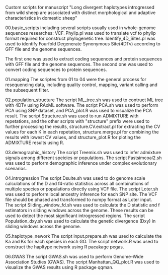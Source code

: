 Custom scripts for manuscript "Long divergent haplotypes introgressed from wild sheep are associated with distinct morphological and adaptive characteristics in domestic sheep"

00.basic_scripts
including several scripts usually used in whole-genome sequences researches: 
VCF_Phylip.pl was used to translate vcf to phylip format required for construct phylogenetic tree.
Identify_4D_Sites.pl was used to identify Fourfold Degenerate Synonymous Site(4DTv) according to GFF file and the genome sequences.


The first one was used to extract coding sequences and protein sequences with GFF file and the genome sequences.
The second one was used to convert coding sequences to protein sequences.

01.mapping
The scriptes from 01 to 04 were the general process for resequencing data, including quality control, mapping, variant calling and the subsequent filter. 

02.population_structure
The script ML_tree.sh was used to contruct ML tree with 4DTv using RAxML software.
The script PCA.sh was used to perform PCA using SNP dataset, and PCA_plot.R was used to visualize the PCA result.
The script Structure.sh was used to run ADMIXTURE with repetations, and the other scripts with "structure" prefix were used to further processing the results, structure.CV.extract.pl for extracting the CV values for each K in each repetation, structure.merge.pl for combining the results with lowest CV values, and structure_plot.R for ploting the ADMIXTURE results using R.


03.demographic_history
The script Treemix.sh was used to infer admixture signals among different speicies or populations.
The script Fastsimcoal2.sh was used to perform demographic inference under complex evolutionary scenarios.

04.introgression
The script Dsuite.sh was used to do genome scale calculations of the D and f4-ratio statistics across all combinations of multiple species or populations directly using VCF file.
The script Loter.sh was used to perform local ancestry inference for each SNP site. The VCF file should be phased and transformed to numpy format as Loter input.  
The script Sliding_window_fd.sh was used to calculate the D statistic and f estimators in sliding windows across the genome. These results can be used to detect the most significant introgressed regions. 
The script Population_dxy.sh  was used to calculate the genetic divergence (Dxy) in sliding windows across the genome. 

05.haplotype_nework
The script input.prepare.sh was used to calculate the Ka and Ks for each species in each GO.
The script network.R was used to construct the hapltype network using R pacakage pegas.

06.GWAS
The script GWAS.sh was used to perform Genome-Wide Association Studies (GWAS). 
The script Manhattan_QQ_plot.R was used to visualize the GWAS results using R package qqman.